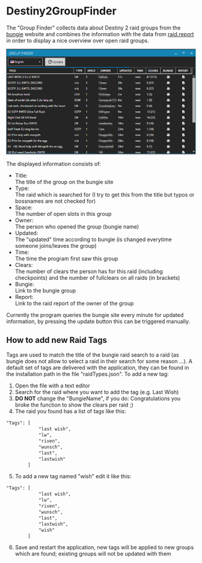 # Destiny2GroupFinder

The "Group Finder" collects data about Destiny 2 raid groups from the [bungie](https://www.bungie.net) website and combines the information with the data from [raid.report](https://raid.report) in order to display a nice overview over open raid groups.

![MainWindow](img/main.png)

The displayed information consists of:

- Title:  
  The title of the group on the bungie site
- Type:  
  The raid which is searched for (I try to get this from the title but typos or bossnames are not checked for)
- Space:  
  The number of open slots in this group 
- Owner:  
  The person who opened the group (bungie name)
- Updated:  
  The "updated" time according to bungie (is changed everytime someone joins/leaves the group)
- Time:  
  The time the program first saw this group
- Clears:  
  The number of clears the person has for this raid (including checkpoints) and the number of fullclears on all raids (in brackets)
- Bungie:  
  Link to the bungie group
- Report:  
  Link to the raid report of the owner of the group

Currently the program queries the bungie site every minute for updated information, by pressing the update button this can be triggered manually.  

## How to add new Raid Tags

Tags are used to match the title of the bungie raid search to a raid (as bungie does not allow to select a raid in their search for some reason ...).
A default set of tags are delivered with the application, they can be found in the installation path in the file "raidTypes.json".
To add a new tag:
1. Open the file with a text editor
2. Search for the raid where you want to add the tag (e.g. Last Wish)
3. **DO NOT** change the "BungieName", if you do: Congratulations you broke the function to show the clears per raid ;)
4. The raid you found has a list of tags like this:
```
"Tags": [
            "last wish",
            "lw",
            "riven",
            "wunsch",
            "last",
            "lastwish"
        ]
```
5. To add a new tag named "wish" edit it like this:
```
"Tags": [
            "last wish",
            "lw",
            "riven",
            "wunsch",
            "last",
            "lastwish",
            "wish"
        ]
```
6. Save and restart the application, new tags will be applied to new groups which are found; existing groups will not be updated with them
